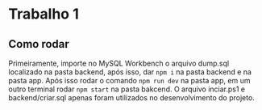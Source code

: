# Trabalho 1

## Como rodar

Primeiramente, importe no MySQL Workbench o arquivo dump.sql localizado na pasta backend, após isso, dar `npm i` na pasta backend e na pasta app. Após isso rodar o comando `npm run dev` na pasta app, em um outro terminal rodar `npm start` na pasta bakcend.
O arquivo inciar.ps1 e backend/criar.sql apenas foram utilizados no desenvolvimento do projeto.
